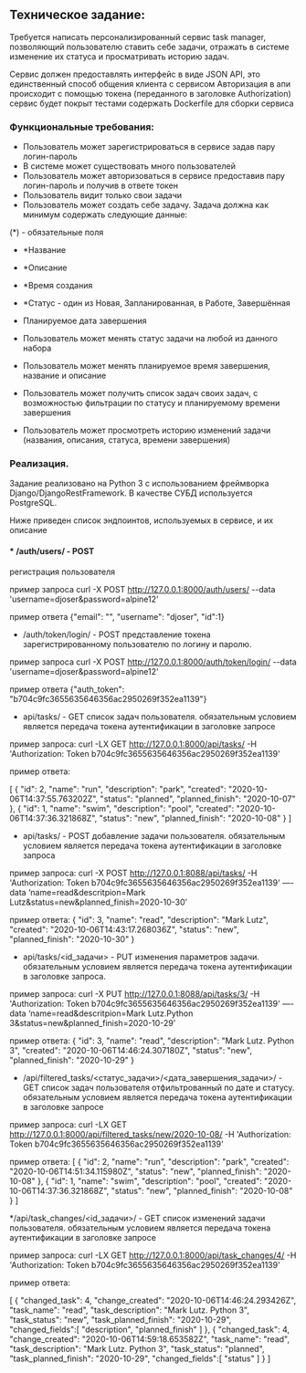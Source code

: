 ## Техническое задание:

Требуется написать персонализированный сервис task manager, позволяющий пользователю ставить себе задачи, отражать в системе изменение их статуса и просматривать историю задач.

Сервис должен предоставлять интерфейс в виде JSON API, это единственный способ общения клиента с сервисом
Авторизация в апи происходит с помощью токена (переданного в заголовке Authorization)
сервис будет покрыт тестами
содержать Dockerfile для сборки сервиса


### Функциональные требования:

   - Пользователь может зарегистрироваться в сервисе задав пару логин-пароль
   - В системе может существовать много пользователей
   - Пользователь может авторизоваться в сервисе предоставив пару логин-пароль и получив в ответе токен
   - Пользователь видит только свои задачи
   - Пользователь может создать себе задачу. Задача должна как минимум содержать следующие данные:

(*) - обязательные поля

   - *Название
   - *Описание
   - *Время создания
   - *Статус - один из Новая, Запланированная, в Работе, Завершённая
   - Планируемое дата завершения

   - Пользователь может менять статус задачи на любой из данного набора
   - Пользователь может менять планируемое время завершения, название и описание
   - Пользователь может получить список задач своих задач, с возможностью фильтрации по статусу и планируемому времени завершения
   - Пользователь может просмотреть историю изменений задачи (названия, описания, статуса, времени завершения)



### Реализация.

Задание реализовано на Python 3 с использованием фреймворка Django/DjangoRestFramework. В качестве СУБД используется PostgreSQL.


Ниже приведен список эндпоинтов, используемых в сервисе, и их описание

#### * /auth/users/ - POST
регистрация пользователя

пример запроса 
curl -X POST http://127.0.0.1:8000/auth/users/ --data 'username=djoser&password=alpine12'

пример ответа
{"email": "", "username": "djoser", "id":1}

* /auth/token/login/ - POST
представление токена зарегистрированному пользователю по логину и паролю.

пример запроса 
curl -X POST http://127.0.0.1:8000/auth/token/login/ --data 'username=djoser&password=alpine12'

пример ответа
{"auth_token": "b704c9fc3655635646356ac2950269f352ea1139"}

* api/tasks/ - GET 
список задач  пользователя. обязательным условием является передача токена аутентификации в заголовке запросе

пример запроса:
curl -LX GET http://127.0.0.1:8000/api/tasks/ -H 'Authorization: Token b704c9fc3655635646356ac2950269f352ea1139'

пример ответа:

[
{
"id": 2,
"name": "run",
"description": "park",
"created": "2020-10-06T14:37:55.763202Z",
"status": "planned",
"planned_finish": "2020-10-07"
},
{
"id": 1,
"name": "swim",
"description": "pool",
"created": "2020-10-06T14:37:36.321868Z",
"status": "new",
"planned_finish": "2020-10-08"
}
]

* api/tasks/ - POST 
добавление задачи пользователя. обязательным условием является передача токена аутентификации в заголовке запроса

пример запроса:
curl -X POST http://127.0.0.1:8088/api/tasks/ -H 'Authorization: Token b704c9fc3655635646356ac2950269f352ea1139' —-data ‘name=read&descritpion=Mark Lutz&status=new&planned_finish=2020-10-30’

пример ответа:
{
"id": 3,
"name": "read",
"description": "Mark Lutz",
"created": "2020-10-06T14:43:17.268036Z",
"status": "new",
"planned_finish": "2020-10-30"
}

* api/tasks/<id_задачи> - PUT
изменения параметров задачи. обязательным условием является передача токена аутентификации в заголовке запроса.

пример запроса:
curl -X PUT http://127.0.0.1:8088/api/tasks/3/ -H 'Authorization: Token b704c9fc3655635646356ac2950269f352ea1139' —-data ‘name=read&descritpion=Mark Lutz.Python 3&status=new&planned_finish=2020-10-29’

пример ответа:
{
"id": 3,
"name": "read",
"description": "Mark Lutz. Python 3",
"created": "2020-10-06T14:46:24.307180Z",
"status": "new",
"planned_finish": "2020-10-29"
}

* /api/filtered_tasks/<статус_задачи>/<дата_завершения_задачи>/ - GET
список задач  пользователя отфильтрованный по дате и статусу. обязательным условием является передача токена аутентификации в заголовке запросе


пример запроса:
curl -LX GET http://127.0.0.1:8000/api/filtered_tasks/new/2020-10-08/ -H 'Authorization: Token b704c9fc3655635646356ac2950269f352ea1139'

пример ответа:
[
{
"id": 2,
"name": "run",
"description": "park",
"created": "2020-10-06T14:51:34.115980Z",
"status": "new",
"planned_finish": "2020-10-08"
},
{
"id": 1,
"name": "swim",
"description": "pool",
"created": "2020-10-06T14:37:36.321868Z",
"status": "new",
"planned_finish": "2020-10-08"
}
]


*/api/task_changes/<id_задачи>/ - GET
список изменений задачи пользователя. обязательным условием является передача токена аутентификации в заголовке запросе

пример запроса:
curl -LX GET http://127.0.0.1:8000/api/task_changes/4/ -H 'Authorization: Token b704c9fc3655635646356ac2950269f352ea1139'

пример ответа:

[
{
"changed_task": 4,
"change_created": "2020-10-06T14:46:24.293426Z",
"task_name": "read",
"task_description": "Mark Lutz. Python 3",
"task_status": "new",
"task_planned_finish": "2020-10-29",
"changed_fields":[
"description",
"planned_finish"
]
},
{
"changed_task": 4,
"change_created": "2020-10-06T14:59:18.653582Z",
"task_name": "read",
"task_description": "Mark Lutz. Python 3",
"task_status": "planned",
"task_planned_finish": "2020-10-29",
"changed_fields":[
"status"
]
}
]


